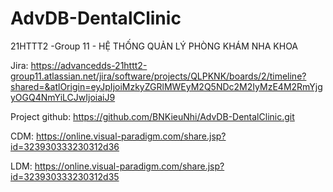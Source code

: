 # AdvDB-DentalClinic
21HTTT2 -Group 11 - HỆ THỐNG QUẢN LÝ PHÒNG KHÁM NHA KHOA 

Jira: https://advancedds-21httt2-group11.atlassian.net/jira/software/projects/QLPKNK/boards/2/timeline?shared=&atlOrigin=eyJpIjoiMzkyZGRlMWEyM2Q5NDc2M2IyMzE4M2RmYjgyOGQ4NmYiLCJwIjoiaiJ9 

Project github: https://github.com/BNKieuNhi/AdvDB-DentalClinic.git 

CDM: https://online.visual-paradigm.com/share.jsp?id=323930333230312d36 

LDM: https://online.visual-paradigm.com/share.jsp?id=323930333230312d35 
